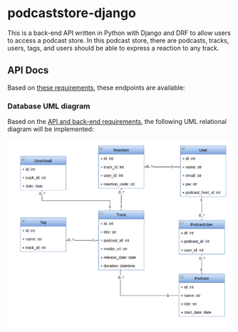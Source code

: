 # podcaststore-django

This is a back-end API written in Python with Django and DRF to allow users to access a podcast store. In this podcast store, there are podcasts, tracks, users, tags, and users should be able to express a reaction to any track.

## API Docs

Based on [these requirements](./docs/api_requirements.md), these endpoints are available:

### Database UML diagram

Based on the [API and back-end requirements](./docs/api_requirements.md), the following UML relational diagram will be implemented:

![uml](./docs/schema.png)
